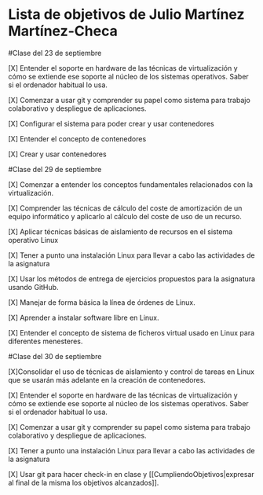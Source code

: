 Lista de objetivos de Julio Martínez Martínez-Checa
============================

#Clase del 23 de septiembre

[X] Entender el soporte en hardware de las técnicas de virtualización y cómo se extiende ese soporte al núcleo de los sistemas operativos. Saber si el ordenador habitual lo usa.

[X] Comenzar a usar git y comprender su papel como sistema para trabajo colaborativo y despliegue de aplicaciones.

[X] Configurar el sistema para poder crear y usar contenedores

[X] Entender el concepto de contenedores

[X] Crear y usar contenedores


#Clase del 29 de septiembre

[X] Comenzar a entender los conceptos fundamentales relacionados con la virtualización.

[X] Comprender las técnicas de cálculo del coste de amortización de un equipo informático y aplicarlo al cálculo del coste de uso de un recurso.

[X] Aplicar técnicas básicas de aislamiento de recursos en el sistema operativo Linux

[X] Tener a punto una instalación Linux para llevar a cabo las actividades de la asignatura

[X] Usar los métodos de entrega de ejercicios propuestos para la asignatura usando GitHub.

[X] Manejar de forma básica la línea de órdenes de Linux.

[X] Aprender a instalar software libre en Linux.

[X] Entender el concepto de sistema de ficheros virtual usado en Linux para diferentes menesteres.


#Clase del 30 de septiembre

[X]Consolidar el uso de técnicas de aislamiento y control de tareas en Linux que se usarán más adelante en la creación de contenedores.

[X] Entender el soporte en hardware de las técnicas de virtualización y cómo se extiende ese soporte al núcleo de los sistemas operativos. Saber si el ordenador habitual lo usa.

[X] Comenzar a usar git y comprender su papel como sistema para trabajo colaborativo y despliegue de aplicaciones.

[X] Tener a punto una instalación Linux para llevar a cabo las actividades de la asignatura

[X] Usar git para hacer check-in en clase y [[CumpliendoObjetivos|expresar al final de la misma los objetivos alcanzados]].